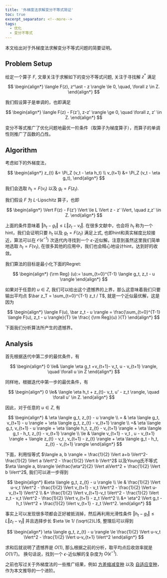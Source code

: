 ```yaml
---
title: '外梯度法求解变分不等式简证'
toc: true
excerpt_separator: <!--more-->
tags:
  - 优化
  - 变分不等式
---
```



本文给出对于外梯度法求解变分不等式问题的简要证明。


<!--more-->

## Problem Setup

给定一个算子 $F$, 文章关注于求解如下的变分不等式问题, 关注于寻找解 $z^\ast$ 满足


$$
\begin{align*}
\langle F(z), z^\ast - z \rangle \le 0, \quad, \forall z \in Z.
\end{align*}
$$

我们假设算子是单调的，也即满足

$$
\begin{align*}
\langle F(z) - F(z'), z-z' \rangle \ge 0, \quad \forall z, z' \in Z.
\end{align*}
$$

变分不等式推广了优化问题地最优一阶条件（取算子为梯度算子），而算子的单调性则推广了函数的凸性。


## Algorithm 

考虑如下的外梯度法，



$$
\begin{align*}
z_{t} &= \Pi_Z (v_t - \eta h_t) \\
v_{t+1} &= \Pi_Z (v_t - \eta g_t),
\end{align*}
$$

我们会选取 $h_t  =F(v_t)$ 以及 $g_t = F(z_t)$. 

我们假设 $F$ 为 $L$-Lipschitz 算子，也即

$$
\begin{align*}
\Vert F(z) - F(z') \Vert \le L \Vert z - z' \Vert, \quad z,z' \in Z.
\end{align*}
$$

上面的条件意味着 $\Vert h_t  -g_t \Vert \le L \Vert z_t - v_t \Vert$. 在很多文献中，也会将 $h_t$ 称为一个hint，我们会证明只要 $h_t$ 以及 $g_t = F(z_t)$ 满足上式, 也即hint和真实梯度比较接近，算法可以在 $\mathcal{O}(\epsilon^{-1})$ 次迭代内寻找到一个 $\epsilon$-近似解。注意到虽然这里我们简单地选取 $h_t  =F(v_t)$, 在很多其他的应用中，我们也会精心地设计hint，达到好的收敛。

我们算法的目标是最小化下面的Regret:

$$
\begin{align*}
{\rm Reg} (u):= \sum_{t=0}^{T-1} \langle g_t, z_t - u \rangle
\end{align*}
$$

如果对于任意的 $u \in Z$, 我们可以给出这个遗憾界的上界，那么这意味着我们只要输出平均点 $\bar z_T = \sum_{t=0}^{T-1} z_t / T$, 就是一个近似最优解，这是因为


$$
\begin{align*}
\langle F(u), \bar z_t - u \rangle = \frac{\sum_{t=0}^{T-1} \langle F(u),  z_t - u \rangle}{T}  \le \frac{ {\rm Reg}(u) }{T}
\end{align*}
$$


下面我们分析算法所产生的遗憾界。

## Analysis

首先根据迭代中第二步的最优条件，有

$$
\begin{align*}
    0 \le& \langle \eta g_t +v_{t+1}- v_t, u - v_{t+1} \rangle, \quad \forall u \in Z
\end{align*}
$$

同样地，根据迭代中第一步的最优条件，有

$$
\begin{align*}
    0 \le& \langle \eta h_t + z_{t}- v_t, u' - z_t \rangle, \quad \forall u' \in Z.
\end{align*}
$$

因此，对于任意的 $u \in Z$, 有

$$
\begin{align*}
    & \eta \langle g_t, z_{t} - u \rangle \\
    = &   \eta \langle g_t, v_{t+1} - u \rangle  + \eta \langle g_t, z_{t} - v_{t+1} \rangle \\
    =& \eta \langle g_t, v_{t+1} - u \rangle  + \eta \langle h_t, z_{t} - v_{t+1} \rangle + \eta \langle  g_t - h_t, z_{t} - v_{t+1}  \rangle \\
    \le & \langle v_{t+1} - v_t , u - v_{t+1} \rangle + 
    \langle z_{t} - v_t , v_{t+1} - z_{t} \rangle  + \eta \langle  g_t - h_t, z_{t} - v_{t+1}  \rangle
\end{align*}
$$

下面，利用恒等式  $\langle a, b \rangle =  \frac{1}{2} \Vert a+b \Vert^2- \frac{1}{2} \Vert a \Vert^2 - \frac{1}{2} \Vert b \Vert^2$ 以及Young氏不等式 $\eta \langle a, b\rangle \le\frac{\eta^2}{2} \Vert a\Vert^2 + \frac{1}{2} \Vert b \Vert^2$, 我们可以进一步得到 

$$
\begin{align*}
    &\eta \langle g_t, z_{t} - u \rangle \\
    \le & \frac{1}{2} \Vert u-v_t \Vert^2 - \frac{1}{2} \Vert v_{t+1} - v_t \Vert^2 - \frac{1}{2} \Vert u-v_{t+1} \Vert^2  \\
    &+ \frac{1}{2} \Vert v_{t+1}-v_t \Vert^2 - \frac{1}{2} \Vert z_t - v_t \Vert^2 - \frac{1}{2} \Vert v_{t+1} - z_t \Vert^2 \\
    &+ \eta^2 \Vert g_t - h_t \Vert^2 + \frac{1}{2} \Vert v_{t+1} - z_t  \Vert^2.
\end{align*}
$$

事实上可以发现很多项都会正好被抵消掉，然后再利用光滑性条件 $\Vert h_t  -g_t \Vert \le L \Vert z_t - v_t \Vert$ 并且选择步长 $\eta \le 1/ (\sqrt{2}L)$, 整理后可以得到

$$
\begin{align*}
     \eta \langle g_t, z_{t} - u \rangle \le   \frac{1}{2} \Vert u-v_t \Vert^2 - \frac{1}{2} \Vert u-v_{t+1} \Vert^2
\end{align*}
$$

求和后就说明了遗憾界是 $O(1)$, 那么根据之前的分析，取平均点后收敛率就是 $O(1/T)$。 换句话说，找到一个 $\epsilon$-近似解的复杂度为 $O(\epsilon^{-1})$.


之前也写过关于外梯度法的一些推广结果，例如 [方差缩减变种](https://truenobility303.github.io/SVRE/) 以及 [自适应变种](https://truenobility303.github.io/AdaEG/)，作为本文推导的一个进阶。
